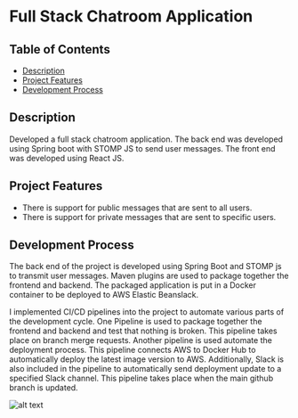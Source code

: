 # Full Stack Chatroom Application

## Table of Contents
- [Description](#description)
- [Project Features]()
- [Development Process]()


## Description
Developed a full stack chatroom application. The back end was developed using Spring boot with 
STOMP JS to send user messages. The front end was developed using React JS.

## Project Features 
- There is support for public messages that are sent to all users.
- There is support for private messages that are sent to specific users.

## Development Process
The back end of the project is developed using Spring Boot and STOMP js to transmit user
messages. Maven plugins are used to package together the frontend and backend. The packaged 
application is put in a Docker container to be deployed to AWS Elastic Beanslack.

I implemented CI/CD pipelines into the project to automate various parts of the development cycle.
One Pipeline is used to package together the frontend and backend and test that nothing is broken.
This pipeline takes place on branch merge requests. Another pipeline is used automate the deployment
process. This pipeline connects AWS to Docker Hub to automatically deploy the latest image version to 
AWS. Additionally, Slack is also included in the pipeline to automatically send 
deployment update to a specified Slack channel. This pipeline takes place when the main github branch
is updated.

![alt text](https://github.com/stay-fcsd/fullstack-chatroom/blob/main/assets/pipeline.png "CI/CD pipelines")
